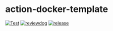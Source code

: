 # action-docker-template

<!-- TODO: replace action-docker-template with your repo name -->
[![Test](https://github.com/haya14busa/action-docker-template/workflows/Test/badge.svg)](https://github.com/haya14busa/action-docker-template/actions?query=workflow%3ATest)
[![reviewdog](https://github.com/haya14busa/action-docker-template/workflows/reviewdog/badge.svg)](https://github.com/haya14busa/action-docker-template/actions?query=workflow%3Areviewdog)
[![release](https://github.com/haya14busa/action-docker-template/workflows/release/badge.svg)](https://github.com/haya14busa/action-docker-template/actions?query=workflow%3Arelease)
